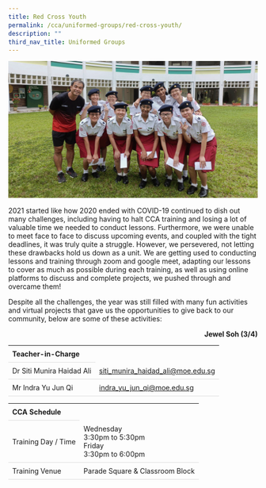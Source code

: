 ```yaml
---
title: Red Cross Youth
permalink: /cca/uniformed-groups/red-cross-youth/
description: ""
third_nav_title: Uniformed Groups
---
```

<style>
table {
  border-collapse: collapse;
  width: 100%;
}

th, td {
  padding: 8px;
  text-align: left;
  border-bottom: 1px solid #ddd;
}

tr:hover {background-color: #F5F5DC;}
</style>

<img src="/images/CCA/RCY/redcross.gif">

<p>2021 started like how 2020 ended with COVID-19 continued to dish out many challenges, including having to halt CCA training and losing a lot of valuable time we needed to conduct lessons. Furthermore, we were unable to meet face to face to discuss upcoming events, and coupled with the tight deadlines, it was truly quite a struggle. However, we persevered, not letting these drawbacks hold us down as a unit. We are getting used to conducting lessons and training through zoom and google meet, adapting our lessons to cover as much as possible during each training, as well as using online platforms to discuss and complete projects, we pushed through and overcame them!</p>
<p>Despite all the challenges, the year was still filled with many fun activities and virtual projects that gave us the opportunities to give back to our community, below are some of these activities:&nbsp;</p>
<p style="text-align: right;"><strong>Jewel Soh (3/4)</strong></p>

<table>
	<tbody>
		<tr>
			<th colspan="1">Teacher-in-Charge</th>
</tr>
		<tr>
	<td rowspan="1">Dr Siti Munira Haidad Ali</td>
 <td><a target="" href="mailto:siti_munira_haidad_ali@moe.edu.sg">siti_munira_haidad_ali@moe.edu.sg</a></td>
	 	</tr>
<tr>
	<td rowspan="1">Mr Indra Yu Jun Qi</td>
 <td><a target="" href="mailto:indra_yu_jun_qi@moe.edu.sg">indra_yu_jun_qi@moe.edu.sg</a></td>
	 	</tr>
	</tbody>
</table>
<table>
	<tbody>
		<tr>
			<th colspan="1">CCA Schedule</th>
</tr>
		<tr>
	<td rowspan="1"> Training Day / Time</td>
<td>Wednesday<br>
	3:30pm to 5:30pm<br>
			Friday<br>
			3:30pm to 6:00pm</td>
	 	</tr>
<tr>
	<td rowspan="1">Training Venue</td>
 <td rowspan="1">Parade Square &amp; Classroom Block</td>
	</tr>
</tbody>
</table>